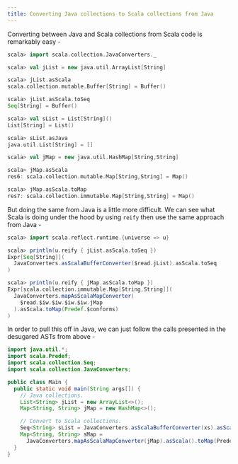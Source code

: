 ```yaml
---
title: Converting Java collections to Scala collections from Java
---
```


Converting between Java and Scala collections from Scala code is remarkably easy -

```scala
scala> import scala.collection.JavaConverters._

scala> val jList = new java.util.ArrayList[String]

scala> jList.asScala
scala.collection.mutable.Buffer[String] = Buffer()

scala> jList.asScala.toSeq
Seq[String] = Buffer()

scala> val sList = List[String]()
List[String] = List()

scala> sList.asJava
java.util.List[String] = []

scala> val jMap = new java.util.HashMap[String,String]

scala> jMap.asScala
res6: scala.collection.mutable.Map[String,String] = Map()

scala> jMap.asScala.toMap
res7: scala.collection.immutable.Map[String,String] = Map()
```

But doing the same from Java is a little more difficult. We can see what Scala
is doing under the hood by using `reify` then use the same approach from Java -

```scala
scala> import scala.reflect.runtime.{universe => u}

scala> println(u.reify { jList.asScala.toSeq })
Expr[Seq[String]](
  JavaConverters.asScalaBufferConverter($read.jList).asScala.toSeq
)

scala> println(u.reify { jMap.asScala.toMap })
Expr[scala.collection.immutable.Map[String,String]](
  JavaConverters.mapAsScalaMapConverter(
    $read.$iw.$iw.$iw.$iw.jMap
  ).asScala.toMap(Predef.$conforms)
)
```

In order to pull this off in Java, we can just follow the calls presented in the
desugared ASTs from above -

```java
import java.util.*;
import scala.Predef;
import scala.collection.Seq;
import scala.collection.JavaConverters;

public class Main {
  public static void main(String args[]) {
    // Java collections.
    List<String> jList = new ArrayList<>();
    Map<String, String> jMap = new HashMap<>();

    // Convert to Scala collections.
    Seq<String> sList = JavaConverters.asScalaBufferConverter(xs).asScala().toSeq();
    Map<String, String> sMap =
      JavaConverters.mapAsScalaMapConverter(jMap).asScala().toMap(Predef.$conforms());
  }
}
```
